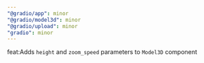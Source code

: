```yaml
---
"@gradio/app": minor
"@gradio/model3d": minor
"@gradio/upload": minor
"gradio": minor
---
```


feat:Adds `height` and `zoom_speed` parameters to `Model3D` component
